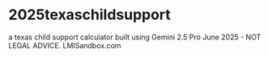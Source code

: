 # 2025texaschildsupport
a texas child support calculator built using Gemini 2.5 Pro June 2025 - NOT LEGAL ADVICE. LMISandbox.com
